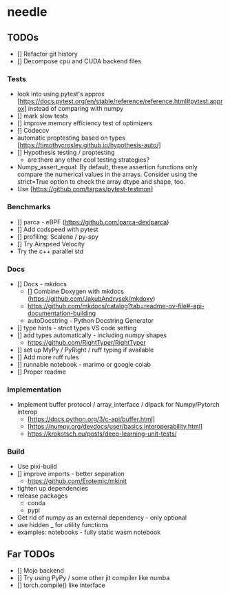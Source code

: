 # needle

## TODOs

- [] Refactor git history
- [] Decompose cpu and CUDA backend files

### Tests

- look into using pytest's approx [https://docs.pytest.org/en/stable/reference/reference.html#pytest.approx] instead of comparing with numpy
- [] mark slow tests
- [] improve memory efficiency test of optimizers
- [] Codecov
- automatic proptesting based on types [https://timothycrosley.github.io/hypothesis-auto/]
- [] Hypothesis testing / proptesting
  - are there any other cool testing strategies?
- Numpy_assert_equal: By default, these assertion functions only compare the numerical values in the arrays. Consider using the strict=True option to check the array dtype and shape, too.
- Use [https://github.com/tarpas/pytest-testmon]

### Benchmarks

- [] parca - eBPF (<https://github.com/parca-dev/parca>)
- [] Add codspeed with pytest
- [] profiling: Scalene / py-spy
- [] Try Airspeed Velocity
- Try the c++ parallel std

### Docs

- [] Docs - mkdocs
  - [] Combine Doxygen with mkdocs (<https://github.com/JakubAndrysek/mkdoxy>)
  - <https://github.com/mkdocs/catalog?tab=readme-ov-file#-api-documentation-building>
  - autoDocstring - Python Docstring Generator
- [] type hints - strict types VS code setting
- [] add types automatically - including numpy shapes
  - <https://github.com/RightTyper/RightTyper>
- [] set up MyPy / PyRight / ruff typing if available
- [] Add more ruff rules
- [] runnable notebook - marimo or google colab
- [] Proper readme

### Implementation

- Implement buffer protocol / array_interface / dlpack for Numpy/Pytorch interop
  - [https://docs.python.org/3/c-api/buffer.html]
  - [https://numpy.org/devdocs/user/basics.interoperability.html]
  - <https://krokotsch.eu/posts/deep-learning-unit-tests/>

### Build

- Use pixi-build
- [] improve imports - better separation
  - <https://github.com/Erotemic/mkinit>
- tighten up dependencies
- release packages
  - conda
  - pypi
- Get rid of numpy as an external dependency - only optional
- use hidden _ for utility functions
- examples: notebooks - fully static wasm notebook

## Far TODOs

<!-- - [] Triton backend -->
- [] Mojo backend
- [] Try using PyPy / some other jit compiler like numba
- [] torch.compile() like interface
